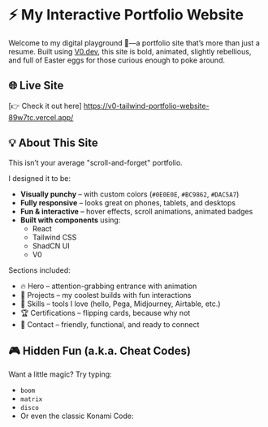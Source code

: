 # ⚡️ My Interactive Portfolio Website

Welcome to my digital playground 👾—a portfolio site that’s more than just a resume. Built using [V0.dev](https://v0.dev), this site is bold, animated, slightly rebellious, and full of Easter eggs for those curious enough to poke around.

## 🌐 Live Site  
[👉 Check it out here] https://v0-tailwind-portfolio-website-89w7tc.vercel.app/

## 💡 About This Site

This isn’t your average "scroll-and-forget" portfolio.

I designed it to be:
- **Visually punchy** – with custom colors (`#0E0E0E`, `#BC9862`, `#DAC5A7`)
- **Fully responsive** – looks great on phones, tablets, and desktops
- **Fun & interactive** – hover effects, scroll animations, animated badges
- **Built with components** using:
  - React
  - Tailwind CSS
  - ShadCN UI
  - V0

Sections included:
- 🔥 Hero – attention-grabbing entrance with animation
- 🚀 Projects – my coolest builds with fun interactions
- 🧰 Skills – tools I love (hello, Pega, Midjourney, Airtable, etc.)
- 🏆 Certifications – flipping cards, because why not
- 💌 Contact – friendly, functional, and ready to connect

## 🎮 Hidden Fun (a.k.a. Cheat Codes)

Want a little magic? Try typing:

- `boom`
- `matrix`
- `disco`
- Or even the classic Konami Code:
